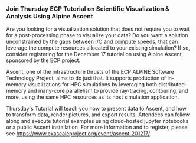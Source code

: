 ### Join Thursday ECP Tutorial on Scientific Visualization & Analysis Using Alpine Ascent

Are you looking for a visualization solution that does not require you to wait
for a post-processing phase to visualize your data? Do you want a solution
unconstrained by the gaps between I/O and compute speeds, that can leverage the
compute resources allocated to your existing simulation? If so, consider
registering for the December 17 tutorial on using Alpine Ascent, sponsored
by the ECP project.

Ascent, one of the infrastructure thrusts of the ECP ALPINE Software Technology
Project, aims to do just that. It supports production of in-memory 
visualizations for HPC simulations by leveraging both distributed-memory and 
many-core parallelism to provide ray-tracing, contouring, and more, using the
same HPC resources as its host simulation application.

Thursday's Tutorial will teach you how to present data to Ascent, and how
to transform data, render pictures, and export results. Attendees can follow
along and execute tutorial examples using cloud-hosted jupyter notebooks or a
public Ascent installation. For more information and to register, please see
<https://www.exascaleproject.org/event/ascent-201217/>.
